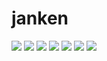 # janken
![](https://i.gyazo.com/1ac9a2b3493f38c02e29decb9f306b17.png)
![](https://i.gyazo.com/cd30a0b56143496b549515dae5b1ae1d.png)
![](https://i.gyazo.com/e0335fe5e563525924c80e59de4245bb.png)
![](https://i.gyazo.com/5db5c3756227ccb6dd8c6d83eeed0237.png)
![](https://i.gyazo.com/885e45e722c0040992d0cbb427d5e92b.png)
![](https://i.gyazo.com/014576040ace2b1fdf055b038015d843.png)
![](https://i.gyazo.com/50fb75a96a9ada1b2cb236dd171929cc.png)
